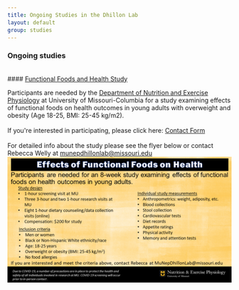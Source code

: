 ```yaml
---
title: Ongoing Studies in the Dhillon Lab
layout: default
group: studies
---
```


### Ongoing studies
<br>
#### <u> Functional Foods and Health Study</u>

Participants are needed by the <a href="https://nep.missouri.edu/"> Department of Nutrition and Exercise Physiology</a> at University of Missouri-Columbia for a study examining effects of functional foods on health outcomes in young adults with overweight and obesity (Age 18-25, BMI: 25-45 kg/m2).<br><br>
If you're interested in participating, please  click here: <a href="https://missouri.qualtrics.com/jfe/form/SV_6teusrr4s9humYC" class="btn btn-primary"> Contact Form </a> <br><br>
For detailed info about the study please see the flyer below or contact Rebecca Welly at munepdhillonlab@missouri.edu 
<img class="img-fluid mx-auto d-block" src="/static/img/PD_Study_Flyer.png" alt="Study Flyer">

